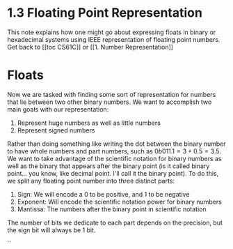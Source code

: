 # 1.3 Floating Point Representation

This note explains how one might go about expressing floats in binary or hexadecimal systems using IEEE representation of floating point numbers. 
Get back to [[toc CS61C]] or [[1. Number Representation]]

# Floats
Now we are tasked with finding some sort of representation for numbers that lie between two other binary numbers. We want to accomplish two main goals with our representation:

1. Represent huge numbers as well as little numbers
2. Represent signed numbers

Rather than doing something like writing the dot between the binary number to have whole numbers and part numbers, such as $0b011.1 = 3 + 0.5 = 3.5$. We want to take advantage of the scientific notation for binary numbers as well as the binary that appears after the binary point (is it called binary point... you know, like decimal point. I'll call it the binary point). To do this, we split any floating point number into three distinct parts:

1. Sign: We will encode a 0 to be positive, and 1 to be negative
2. Exponent: Will encode the scientific notation power for binary numbers
3. Mantissa: The numbers after the binary point in scientific notation

The number of bits we dedicate to each part depends on the precision, but the sign bit will always be 1 bit. 

``